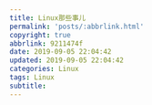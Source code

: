 ```yaml
---
title: Linux那些事儿
permalink: 'posts/:abbrlink.html'
copyright: true
abbrlink: 9211474f
date: 2019-09-05 22:04:42
updated: 2019-09-05 22:04:42
categories: Linux
tags: Linux
subtitle:
---
```

<meta name="referrer" content="never">
